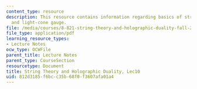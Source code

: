 ```yaml
---
content_type: resource
description: This resource contains information regarding basics of string theory
  and light-cone gauge.
file: /media/courses/8-821-string-theory-and-holographic-duality-fall-2014/812d3185f6bcc35b68f0f3607afa01a4_MIT8_821S15_Lec10.pdf
file_type: application/pdf
learning_resource_types:
- Lecture Notes
ocw_type: OCWFile
parent_title: Lecture Notes
parent_type: CourseSection
resourcetype: Document
title: String Theory and Holographic Duality, Lec10
uid: 812d3185-f6bc-c35b-68f0-f3607afa01a4
---
```

